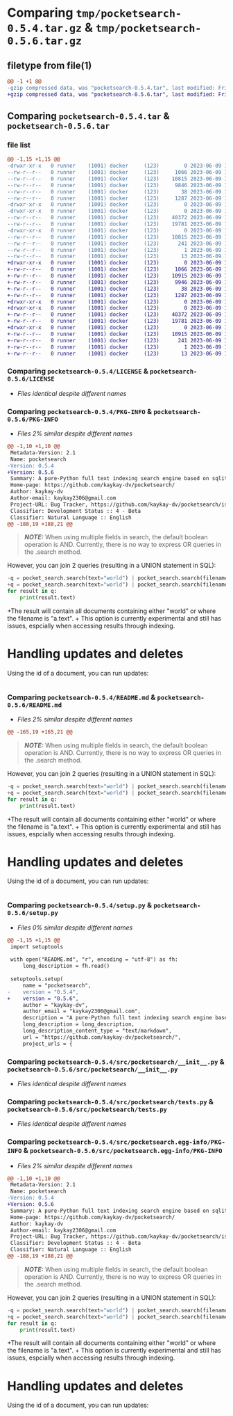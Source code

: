 # Comparing `tmp/pocketsearch-0.5.4.tar.gz` & `tmp/pocketsearch-0.5.6.tar.gz`

## filetype from file(1)

```diff
@@ -1 +1 @@
-gzip compressed data, was "pocketsearch-0.5.4.tar", last modified: Fri Jun  9 18:55:05 2023, max compression
+gzip compressed data, was "pocketsearch-0.5.6.tar", last modified: Fri Jun  9 18:58:33 2023, max compression
```

## Comparing `pocketsearch-0.5.4.tar` & `pocketsearch-0.5.6.tar`

### file list

```diff
@@ -1,15 +1,15 @@
-drwxr-xr-x   0 runner    (1001) docker     (123)        0 2023-06-09 18:55:05.924593 pocketsearch-0.5.4/
--rw-r--r--   0 runner    (1001) docker     (123)     1066 2023-06-09 18:54:56.000000 pocketsearch-0.5.4/LICENSE
--rw-r--r--   0 runner    (1001) docker     (123)    10815 2023-06-09 18:55:05.924593 pocketsearch-0.5.4/PKG-INFO
--rw-r--r--   0 runner    (1001) docker     (123)     9846 2023-06-09 18:54:56.000000 pocketsearch-0.5.4/README.md
--rw-r--r--   0 runner    (1001) docker     (123)       38 2023-06-09 18:55:05.924593 pocketsearch-0.5.4/setup.cfg
--rw-r--r--   0 runner    (1001) docker     (123)     1287 2023-06-09 18:54:56.000000 pocketsearch-0.5.4/setup.py
-drwxr-xr-x   0 runner    (1001) docker     (123)        0 2023-06-09 18:55:05.920593 pocketsearch-0.5.4/src/
-drwxr-xr-x   0 runner    (1001) docker     (123)        0 2023-06-09 18:55:05.924593 pocketsearch-0.5.4/src/pocketsearch/
--rw-r--r--   0 runner    (1001) docker     (123)    40372 2023-06-09 18:54:56.000000 pocketsearch-0.5.4/src/pocketsearch/__init__.py
--rw-r--r--   0 runner    (1001) docker     (123)    19781 2023-06-09 18:54:56.000000 pocketsearch-0.5.4/src/pocketsearch/tests.py
-drwxr-xr-x   0 runner    (1001) docker     (123)        0 2023-06-09 18:55:05.924593 pocketsearch-0.5.4/src/pocketsearch.egg-info/
--rw-r--r--   0 runner    (1001) docker     (123)    10815 2023-06-09 18:55:05.000000 pocketsearch-0.5.4/src/pocketsearch.egg-info/PKG-INFO
--rw-r--r--   0 runner    (1001) docker     (123)      241 2023-06-09 18:55:05.000000 pocketsearch-0.5.4/src/pocketsearch.egg-info/SOURCES.txt
--rw-r--r--   0 runner    (1001) docker     (123)        1 2023-06-09 18:55:05.000000 pocketsearch-0.5.4/src/pocketsearch.egg-info/dependency_links.txt
--rw-r--r--   0 runner    (1001) docker     (123)       13 2023-06-09 18:55:05.000000 pocketsearch-0.5.4/src/pocketsearch.egg-info/top_level.txt
+drwxr-xr-x   0 runner    (1001) docker     (123)        0 2023-06-09 18:58:33.396350 pocketsearch-0.5.6/
+-rw-r--r--   0 runner    (1001) docker     (123)     1066 2023-06-09 18:58:24.000000 pocketsearch-0.5.6/LICENSE
+-rw-r--r--   0 runner    (1001) docker     (123)    10915 2023-06-09 18:58:33.396350 pocketsearch-0.5.6/PKG-INFO
+-rw-r--r--   0 runner    (1001) docker     (123)     9946 2023-06-09 18:58:24.000000 pocketsearch-0.5.6/README.md
+-rw-r--r--   0 runner    (1001) docker     (123)       38 2023-06-09 18:58:33.396350 pocketsearch-0.5.6/setup.cfg
+-rw-r--r--   0 runner    (1001) docker     (123)     1287 2023-06-09 18:58:24.000000 pocketsearch-0.5.6/setup.py
+drwxr-xr-x   0 runner    (1001) docker     (123)        0 2023-06-09 18:58:33.392350 pocketsearch-0.5.6/src/
+drwxr-xr-x   0 runner    (1001) docker     (123)        0 2023-06-09 18:58:33.396350 pocketsearch-0.5.6/src/pocketsearch/
+-rw-r--r--   0 runner    (1001) docker     (123)    40372 2023-06-09 18:58:24.000000 pocketsearch-0.5.6/src/pocketsearch/__init__.py
+-rw-r--r--   0 runner    (1001) docker     (123)    19781 2023-06-09 18:58:24.000000 pocketsearch-0.5.6/src/pocketsearch/tests.py
+drwxr-xr-x   0 runner    (1001) docker     (123)        0 2023-06-09 18:58:33.396350 pocketsearch-0.5.6/src/pocketsearch.egg-info/
+-rw-r--r--   0 runner    (1001) docker     (123)    10915 2023-06-09 18:58:33.000000 pocketsearch-0.5.6/src/pocketsearch.egg-info/PKG-INFO
+-rw-r--r--   0 runner    (1001) docker     (123)      241 2023-06-09 18:58:33.000000 pocketsearch-0.5.6/src/pocketsearch.egg-info/SOURCES.txt
+-rw-r--r--   0 runner    (1001) docker     (123)        1 2023-06-09 18:58:33.000000 pocketsearch-0.5.6/src/pocketsearch.egg-info/dependency_links.txt
+-rw-r--r--   0 runner    (1001) docker     (123)       13 2023-06-09 18:58:33.000000 pocketsearch-0.5.6/src/pocketsearch.egg-info/top_level.txt
```

### Comparing `pocketsearch-0.5.4/LICENSE` & `pocketsearch-0.5.6/LICENSE`

 * *Files identical despite different names*

### Comparing `pocketsearch-0.5.4/PKG-INFO` & `pocketsearch-0.5.6/PKG-INFO`

 * *Files 2% similar despite different names*

```diff
@@ -1,10 +1,10 @@
 Metadata-Version: 2.1
 Name: pocketsearch
-Version: 0.5.4
+Version: 0.5.6
 Summary: A pure-Python full text indexing search engine based on sqlite and the FTS5 extension.
 Home-page: https://github.com/kaykay-dv/pocketsearch/
 Author: kaykay-dv
 Author-email: kaykay2306@gmail.com
 Project-URL: Bug Tracker, https://github.com/kaykay-dv/pocketsearch/issues
 Classifier: Development Status :: 4 - Beta
 Classifier: Natural Language :: English
@@ -188,19 +188,21 @@
 ```
 
 > **_NOTE:_**  When using multiple fields in search, the default boolean operation is AND. Currently, there is no way to express OR queries in the .search method.
 
 However, you can join 2 queries (resulting in a UNION statement in SQL):
 
 ```Python
-q = pocket_search.search(text="world") | pocket_search.search(filename="world")
+q = pocket_search.search(text="world") | pocket_search.search(filename="a.txt")
 for result in q:
     print(result.text)
 ```
 
+The result will contain all documents containing either "world" or where the filename is "a.text".
+
 This option is currently experimental and still has issues, espcially when accessing results through indexing. 
 
 # Handling updates and deletes
 
 Using the id of a document, you can run updates:
 
 ```Python
```

### Comparing `pocketsearch-0.5.4/README.md` & `pocketsearch-0.5.6/README.md`

 * *Files 2% similar despite different names*

```diff
@@ -165,19 +165,21 @@
 ```
 
 > **_NOTE:_**  When using multiple fields in search, the default boolean operation is AND. Currently, there is no way to express OR queries in the .search method.
 
 However, you can join 2 queries (resulting in a UNION statement in SQL):
 
 ```Python
-q = pocket_search.search(text="world") | pocket_search.search(filename="world")
+q = pocket_search.search(text="world") | pocket_search.search(filename="a.txt")
 for result in q:
     print(result.text)
 ```
 
+The result will contain all documents containing either "world" or where the filename is "a.text".
+
 This option is currently experimental and still has issues, espcially when accessing results through indexing. 
 
 # Handling updates and deletes
 
 Using the id of a document, you can run updates:
 
 ```Python
```

### Comparing `pocketsearch-0.5.4/setup.py` & `pocketsearch-0.5.6/setup.py`

 * *Files 0% similar despite different names*

```diff
@@ -1,15 +1,15 @@
 import setuptools
 
 with open("README.md", "r", encoding = "utf-8") as fh:
     long_description = fh.read()
 
 setuptools.setup(
     name = "pocketsearch",
-    version = "0.5.4",
+    version = "0.5.6",
     author = "kaykay-dv",
     author_email = "kaykay2306@gmail.com",
     description = "A pure-Python full text indexing search engine based on sqlite and the FTS5 extension.",
     long_description = long_description,
     long_description_content_type = "text/markdown",
     url = "https://github.com/kaykay-dv/pocketsearch/",
     project_urls = {
```

### Comparing `pocketsearch-0.5.4/src/pocketsearch/__init__.py` & `pocketsearch-0.5.6/src/pocketsearch/__init__.py`

 * *Files identical despite different names*

### Comparing `pocketsearch-0.5.4/src/pocketsearch/tests.py` & `pocketsearch-0.5.6/src/pocketsearch/tests.py`

 * *Files identical despite different names*

### Comparing `pocketsearch-0.5.4/src/pocketsearch.egg-info/PKG-INFO` & `pocketsearch-0.5.6/src/pocketsearch.egg-info/PKG-INFO`

 * *Files 2% similar despite different names*

```diff
@@ -1,10 +1,10 @@
 Metadata-Version: 2.1
 Name: pocketsearch
-Version: 0.5.4
+Version: 0.5.6
 Summary: A pure-Python full text indexing search engine based on sqlite and the FTS5 extension.
 Home-page: https://github.com/kaykay-dv/pocketsearch/
 Author: kaykay-dv
 Author-email: kaykay2306@gmail.com
 Project-URL: Bug Tracker, https://github.com/kaykay-dv/pocketsearch/issues
 Classifier: Development Status :: 4 - Beta
 Classifier: Natural Language :: English
@@ -188,19 +188,21 @@
 ```
 
 > **_NOTE:_**  When using multiple fields in search, the default boolean operation is AND. Currently, there is no way to express OR queries in the .search method.
 
 However, you can join 2 queries (resulting in a UNION statement in SQL):
 
 ```Python
-q = pocket_search.search(text="world") | pocket_search.search(filename="world")
+q = pocket_search.search(text="world") | pocket_search.search(filename="a.txt")
 for result in q:
     print(result.text)
 ```
 
+The result will contain all documents containing either "world" or where the filename is "a.text".
+
 This option is currently experimental and still has issues, espcially when accessing results through indexing. 
 
 # Handling updates and deletes
 
 Using the id of a document, you can run updates:
 
 ```Python
```

